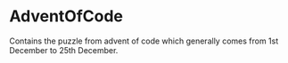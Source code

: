# AdventOfCode
Contains the puzzle from advent of code which generally comes from 1st December to 25th December.
